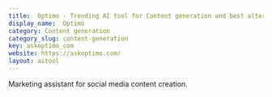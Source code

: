 ```yaml
---
title:  Optimo - Trending AI tool for Content generation and best alternatives
display_name:  Optimo
category: Content generation
category_slug: content-generation
key: askoptimo_com
website: https://askoptimo.com/
layout: aitool
---
```


Marketing assistant for social media content creation.
